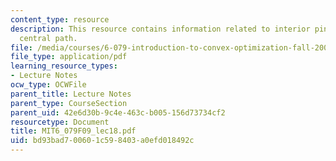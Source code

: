 ```yaml
---
content_type: resource
description: This resource contains information related to interior pint methods and
  central path.
file: /media/courses/6-079-introduction-to-convex-optimization-fall-2009/bd93bad700601c598403a0efd018492c_MIT6_079F09_lec18.pdf
file_type: application/pdf
learning_resource_types:
- Lecture Notes
ocw_type: OCWFile
parent_title: Lecture Notes
parent_type: CourseSection
parent_uid: 42e6d30b-9c4e-463c-b005-156d73734cf2
resourcetype: Document
title: MIT6_079F09_lec18.pdf
uid: bd93bad7-0060-1c59-8403-a0efd018492c
---
```

